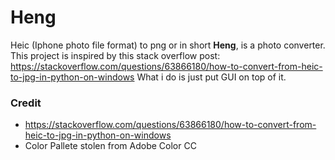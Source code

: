 # Heng

Heic (Iphone photo file format) to png or in short <b>Heng</b>, is a photo converter.
This project is inspired by this stack overflow post: https://stackoverflow.com/questions/63866180/how-to-convert-from-heic-to-jpg-in-python-on-windows
What i do is just put GUI on top of it.


### Credit
- https://stackoverflow.com/questions/63866180/how-to-convert-from-heic-to-jpg-in-python-on-windows
- Color Pallete stolen from Adobe Color CC
